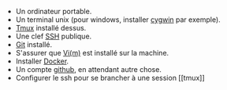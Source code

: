 - Un ordinateur portable.
- Un terminal unix (pour windows, installer [cygwin](https://www.cygwin.com/) par exemple).
- [Tmux](https://tmux.github.io/) installé dessus.
- Une clef [SSH](http://fr.wikipedia.org/wiki/OpenSSH) publique.
- [Git](https://git-scm.com/) installé.
- S'assurer que [Vi(m)](http://www.vim.org/) est installé sur la machine.
- Installer [Docker](https://www.docker.com/).
- Un compte [github](https://github.com), en attendant autre chose.
- Configurer le ssh pour se brancher à une session [[tmux]]
